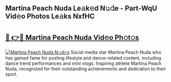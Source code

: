 ## Martina Peach Nuda Le𝚊k𝚎d N𝚞𝚍e - Part-WqU Vid𝚎o Photos Le𝚊ks NxfHC

# <h2><a href="http://fbelo3e.evod.top/?m=Martina+Peach+Nuda">🔗 👉🔴 Martina Peach Nuda Vid𝚎o Ph𝚘t𝚘s</a></h2>

[![Martina Peach Nuda N𝚞d𝚎s](https://i.imgur.com/8V9OHl7.gif)](http://fbelo3e.evod.top/?m=Martina+Peach+Nuda)
Social media star Martina Peach Nuda who has gained fame for posting lifestyle and dance-related content, including dance trend performances and mini vlogs. Inspiring athlete Martina Peach Nuda, recognized for their outstanding achievements and dedication to their sport. 
